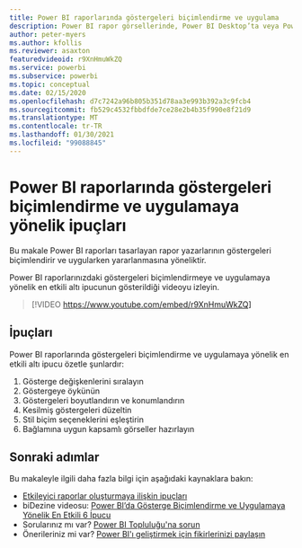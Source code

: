 ```yaml
---
title: Power BI raporlarında göstergeleri biçimlendirme ve uygulama
description: Power BI rapor görsellerinde, Power BI Desktop’ta veya Power BI hizmetinde göstergeleri biçimlendirmeye ve uygulamaya yönelik altı ipucu.
author: peter-myers
ms.author: kfollis
ms.reviewer: asaxton
featuredvideoid: r9XnHmuWkZQ
ms.service: powerbi
ms.subservice: powerbi
ms.topic: conceptual
ms.date: 02/15/2020
ms.openlocfilehash: d7c7242a96b805b351d78aa3e993b392a3c9fcb4
ms.sourcegitcommit: fb529c4532fbbdfde7ce28e2b4b35f990e8f21d9
ms.translationtype: MT
ms.contentlocale: tr-TR
ms.lasthandoff: 01/30/2021
ms.locfileid: "99088845"
---
```

# <a name="tips-to-format-and-implement-legends-in-power-bi-reports"></a>Power BI raporlarında göstergeleri biçimlendirme ve uygulamaya yönelik ipuçları

Bu makale Power BI raporları tasarlayan rapor yazarlarının göstergeleri biçimlendirir ve uygularken yararlanmasına yöneliktir.

Power BI raporlarınızdaki göstergeleri biçimlendirmeye ve uygulamaya yönelik en etkili altı ipucunun gösterildiği videoyu izleyin.

> [!VIDEO https://www.youtube.com/embed/r9XnHmuWkZQ]

## <a name="tips"></a>İpuçları

Power BI raporlarında göstergeleri biçimlendirme ve uygulamaya yönelik en etkili altı ipucu özetle şunlardır:

1. Gösterge değişkenlerini sıralayın
1. Göstergeye öykünün
1. Göstergeleri boyutlandırın ve konumlandırın
1. Kesilmiş göstergeleri düzeltin
1. Stil biçim seçeneklerini eşleştirin
1. Bağlamına uygun kapsamlı görseller hazırlayın

## <a name="next-steps"></a>Sonraki adımlar

Bu makaleyle ilgili daha fazla bilgi için aşağıdaki kaynaklara bakın:

- [Etkileyici raporlar oluşturmaya ilişkin ipuçları](../create-reports/desktop-tips-and-tricks-for-creating-reports.md)
- biDezine videosu: [Power BI’da Gösterge Biçimlendirme ve Uygulamaya Yönelik En Etkili 6 İpucu](https://www.youtube.com/watch?v=r9XnHmuWkZQ)
- Sorularınız mı var? [Power BI Topluluğu'na sorun](https://community.powerbi.com/)
- Önerileriniz mi var? [Power BI'ı geliştirmek için fikirlerinizi paylaşın](https://ideas.powerbi.com)

